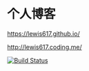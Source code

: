 # 个人博客

https://lewis617.github.io/

http://lewis617.coding.me/

[![Build Status](https://travis-ci.org/lewis617/lewis617.github.io.svg?branch=source)](https://travis-ci.org/lewis617/lewis617.github.io)
